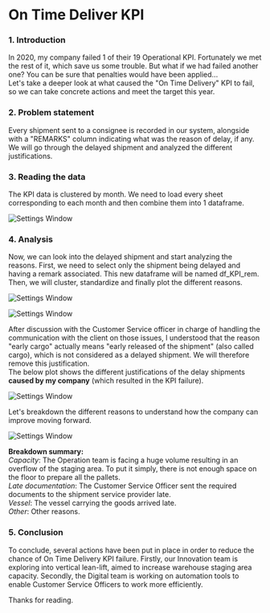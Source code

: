 # On Time Deliver KPI 

### 1. Introduction
In 2020, my company failed 1 of their 19 Operational KPI. Fortunately we met the rest of it, which save us some trouble. But what if we had failed another one? You can be sure that penalties would have been applied... <br/>
Let's take a deeper look at what caused the "On Time Delivery" KPI to fail, so we can take concrete actions and meet the target this year.

### 2. Problem statement
Every shipment sent to a consignee is recorded in our system, alongside with a "REMARKS" column indicating what was the reason of delay, if any. We will go through the delayed shipment and analyzed the different justifications.

### 3. Reading the data
The KPI data is clustered by month. We need to load every sheet corresponding to each month and then combine them into 1 dataframe. 

![Settings Window](https://github.com/BriceChivu/On_Time_Delivery_KPI/blob/main/Pictures/fig1%20On%20Time%20Delivery%20KPI%20reading%20the%20data.png) 

### 4. Analysis
Now, we can look into the delayed shipment and start analyzing the reasons.
First, we need to select only the shipment being delayed and having a remark associated. This new dataframe will be named df_KPI_rem.
Then, we will cluster, standardize and finally plot the different reasons. 

![Settings Window](https://github.com/BriceChivu/On_Time_Delivery_KPI/blob/main/Pictures/fig%202%20Analysis%20On%20Time%20Delivery%20KPI.png) 

![Settings Window](https://github.com/BriceChivu/On_Time_Delivery_KPI/blob/main/Pictures/fig%203%20On%20Time%20Delivery%20plot%201%20with%20early%20cargo.png)

After discussion with the Customer Service officer in charge of handling the communication with the client on those issues, I understood that the reason "early cargo" actually means "early released of the shipment" (also called cargo), which is not considered as a delayed shipment. We will therefore remove this justification. <br/>
The below plot shows the different justifications of the delay shipments **caused by my company** (which resulted in the KPI failure).

![Settings Window](https://github.com/BriceChivu/On_Time_Delivery_KPI/blob/main/Pictures/fig%204%20On%20Time%20Delivery%20plot%202%20without%20early%20cargo.png)

Let's breakdown the different reasons to understand how the company can improve moving forward.

![Settings Window](https://github.com/BriceChivu/On_Time_Delivery_KPI/blob/main/Pictures/fig%205%20On%20Time%20Delivery%20breakdown.png)

**Breakdown summary:** <br/>
*Capacity*: The Operation team is facing a huge volume resulting in an overflow of the staging area. To put it simply, there is not enough space on the floor to prepare all the pallets. <br/>
*Late documentation*: The Customer Service Officer sent the required documents to the shipment service provider late. <br/>
*Vessel*: The vessel carrying the goods arrived late. <br/>
*Other*: Other reasons.

### 5. Conclusion
To conclude, several actions have been put in place in order to reduce the chance of On Time Delivery KPI failure.
Firstly, our Innovation team is exploring into vertical lean-lift, aimed to increase warehouse staging area capacity.
Secondly, the Digital team is working on automation tools to enable Customer Service Officers to work more efficiently.


Thanks for reading.
